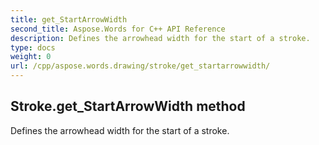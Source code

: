 ```yaml
---
title: get_StartArrowWidth
second_title: Aspose.Words for C++ API Reference
description: Defines the arrowhead width for the start of a stroke. 
type: docs
weight: 0
url: /cpp/aspose.words.drawing/stroke/get_startarrowwidth/
---
```

## Stroke.get_StartArrowWidth method


Defines the arrowhead width for the start of a stroke. 

